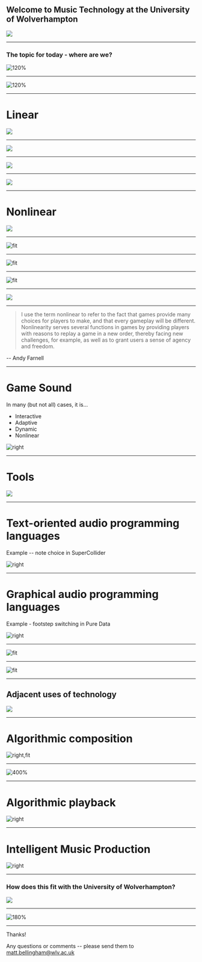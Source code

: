 ## Welcome to **Music Technology** at the University of Wolverhampton

![](https://www.wlv.ac.uk/media/departments/faculty-of-arts/images/performing-arts/Mixing-desk.jpg)

---

### The topic for today - where are we?

![120%](images/venn.png)

---

![120%](images/venn.png)

---

# Linear

![](https://upload.wikimedia.org/wikipedia/commons/d/d4/Vinyl_groove_macro.jpg)

---

![](https://upload.wikimedia.org/wikipedia/commons/d/d4/Vinyl_groove_macro.jpg)

---

![](https://youtu.be/laIvjmdM0Ww)

---

![](https://images.techhive.com/images/article/2017/02/6-gotta-know-spotify-tips-for-ios-and-android-offline-radio-for-ios_1-100708856-orig.jpg)

---

# Nonlinear

![](http://musicappblog.com/wp-content/uploads/2014/11/noatikl-main-screen.jpg)

---

![fit](http://abjad.mbrsi.org/_images/mozart-tables.png)

---

![fit](http://destination-out.com/media/images/mosaic-braxton.jpg)

---

![fit](https://www.leoweekly.com/wp-content/uploads/2015/11/Music_preview_InC.jpg)

---

![](https://o.aolcdn.com/images/dims?quality=85&image_uri=http%3A%2F%2Fo.aolcdn.com%2Fhss%2Fstorage%2Fmidas%2F8ea82e7794d62e898e341a063b9cc374%2F206704027%2Fred-dead-redemption-2.jpg&client=amp-blogside-v2&signature=3cbd9d829e113c0aab8f2d2ea702ac941061cfda)

---

> I use the term nonlinear to refer to the fact that games provide many choices for players to make, and that every gameplay will be different. Nonlinearity serves several functions in games by providing players with reasons to replay a game in a new order, thereby facing new challenges, for example, as well as to grant users a sense of agency and freedom.

-- Andy Farnell

---

# Game Sound

In many (but not all) cases, it is...

* Interactive
* Adaptive
* Dynamic
* Nonlinear

![right](https://wi-images.condecdn.net/image/jJ2q9WxZERM/crop/1440/0.5235602094240838/f/hard-mode-1.jpg)

---

# Tools

![](https://upload.wikimedia.org/wikipedia/commons/c/cd/PureData-Harvie-Examples.png)

---

# Text-oriented audio programming languages

Example -- note choice in SuperCollider

![right](https://i.ytimg.com/vi/9bc2buq9c2k/maxresdefault.jpg)

---

# Graphical audio programming languages

Example - footstep switching in Pure Data

![right](https://upload.wikimedia.org/wikipedia/commons/c/cd/PureData-Harvie-Examples.png)

---

![fit](images/freesound.png)

----

![fit](images/logic.png)

---

## Adjacent uses of technology

![](https://9to5mac.com/wp-content/uploads/sites/6/2018/02/chromaverb-logic-pros-hero.png?w=1600)

---

# Algorithmic composition

![right,fit](https://upload.wikimedia.org/wikipedia/commons/thumb/2/2b/Markovkate_01.svg/1024px-Markovkate_01.svg.png)

---

![400%](images/s4.png)

---

# Algorithmic playback

![right](https://cnet4.cbsistatic.com/img/D96EvMw5aIGTh5KF7GHCRToT8X4=/2015/06/12/2faa0cb9-1d63-49ac-9fac-999e645d9122/tempo-music.jpg)

---

# Intelligent Music Production

![right](https://intelligentsoundengineering.files.wordpress.com/2018/06/cross-adaptive-architecture.jpg?w=776)

----

### How does this fit with the University of Wolverhampton?

![](https://www.wlv.ac.uk/media/departments/faculty-of-arts/images/performing-arts/Mixing-desk.jpg)

---

![180%](images/fourareas.png)

---

Thanks!

Any questions or comments -- please send them to <matt.bellingham@wlv.ac.uk>